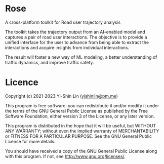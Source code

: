 # Rose
A cross-platform toolkit for Road user trajectory analysis

The toolkit takes the trajectory output from an AI-enabled model and captures a pair of road user interactions. The objective is to provide a unified interface for the user to advance from being able to extract the interactions and acquire insights from individual interactions.

The result will foster a new way of ML modeling, a better understanding of traffic dynamics, and improve traffic safety.

# Licence

Copyright (c) 2021-2023 Yi-Shin Lin (yishinlin@pm.me)

This program is free software: you can redistribute it and/or modify it under
the terms of the GNU General Public License as published by the Free Software
Foundation, either version 3 of the License, or any later version.

This program is distributed in the hope that it will be useful, but WITHOUT
ANY WARRANTY; without even the implied warranty of MERCHANTABILITY or FITNESS
FOR A PARTICULAR PURPOSE.  See the GNU General Public License for more
details.

You should have received a copy of the GNU General Public License along with
this program.  If not, see <http://www.gnu.org/licenses/>.
